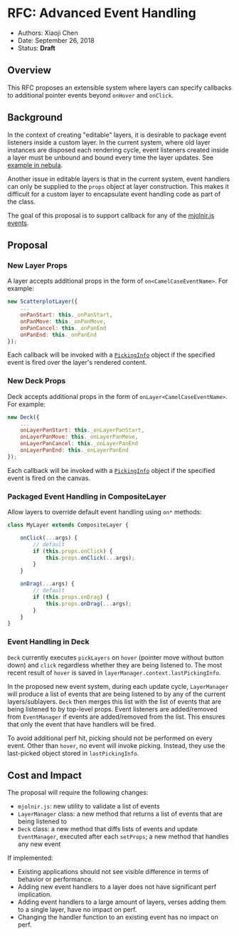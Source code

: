 # RFC: Advanced Event Handling

* Authors: Xiaoji Chen
* Date: September 26, 2018
* Status: **Draft**


## Overview

This RFC proposes an extensible system where layers can specify callbacks to additional pointer events beyond `onHover` and `onClick`.

## Background

In the context of creating "editable" layers, it is desirable to package event listeners inside a custom layer. In the current system, where old layer instances are disposed each rendering cycle, event listeners created inside a layer must be unbound and bound every time the layer updates. See [example in nebula](https://github.com/uber/nebula.gl/blob/989c56ef647af374e85c7cb2360b567c69676f7b/modules/core/src/lib/layers/editable-layer.js).

Another issue in editable layers is that in the current system, event handlers can only be supplied to the `props` object at layer construction. This makes it difficult for a custom layer to encapsulate event handling code as part of the class.

The goal of this proposal is to support callback for any of the [mjolnir.js events](https://github.com/uber-web/mjolnir.js/blob/master/docs/api-reference/event-manager.md#supported-events-and-gestures).

## Proposal

### New Layer Props

A layer accepts additional props in the form of `on<CamelCaseEventName>`. For example:

```js
new ScatterplotLayer({
    ...
    onPanStart: this._onPanStart,
    onPanMove: this._onPanMove,
    onPanCancel: this._onPanEnd
    onPanEnd: this._onPanEnd
});
```

Each callback will be invoked with a [`PickingInfo`](/docs/get-started/interactivity.md) object if the specified event is fired over the layer's rendered content.

### New Deck Props

Deck accepts additional props in the form of `onLayer<CamelCaseEventName>`. For example:

```js
new Deck({
    ...
    onLayerPanStart: this._onLayerPanStart,
    onLayerPanMove: this._onLayerPanMove,
    onLayerPanCancel: this._onLayerPanEnd
    onLayerPanEnd: this._onLayerPanEnd
});
```

Each callback will be invoked with a [`PickingInfo`](/docs/get-started/interactivity.md) object if the specified event is fired on the canvas.

### Packaged Event Handling in CompositeLayer

Allow layers to override default event handling using `on*` methods:

```js
class MyLayer extends CompositeLayer {

    onClick(...args) {
        // default
        if (this.props.onClick) {
            this.props.onClick(...args);
        }
    }

    onDrag(...args) {
        // default
        if (this.props.onDrag) {
            this.props.onDrag(...args);
        }
    }
}
```


### Event Handling in Deck

`Deck` currently executes `pickLayers` on `hover` (pointer move without button down) and `click` regardless whether they are being listened to. The most recent result of `hover` is saved in `layerManager.context.lastPickingInfo`.

In the proposed new event system, during each update cycle, `LayerManager` will produce a list of events that are being listened to by any of the current layers/sublayers. `Deck` then merges this list with the list of events that are being listened to by top-level props. Event listeners are added/removed from `EventManager` if events are added/removed from the list. This ensures that only the event that have handlers will be fired.

To avoid additional perf hit, picking should not be performed on every event. Other than `hover`, no event will invoke picking. Instead, they use the last-picked object stored in `lastPickingInfo`.


## Cost and Impact

The proposal will require the following changes:
- `mjolnir.js`: new utility to validate a list of events
- `LayerManager` class: a new method that returns a list of events that are being listened to
- `Deck` class: a new method that diffs lists of events and update `EventManager`, executed after each `setProps`; a new method that handles any new event

If implemented:
- Existing applications should not see visible difference in terms of behavior or performance.
- Adding new event handlers to a layer does not have significant perf implication.
- Adding event handlers to a large amount of layers, verses adding them to a single layer, have no impact on perf.
- Changing the handler function to an existing event has no impact on perf.
